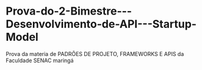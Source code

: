 # Prova-do-2-Bimestre---Desenvolvimento-de-API---Startup-Model
Prova da materia de PADRÕES DE PROJETO, FRAMEWORKS E APIS  da Faculdade SENAC maringá
